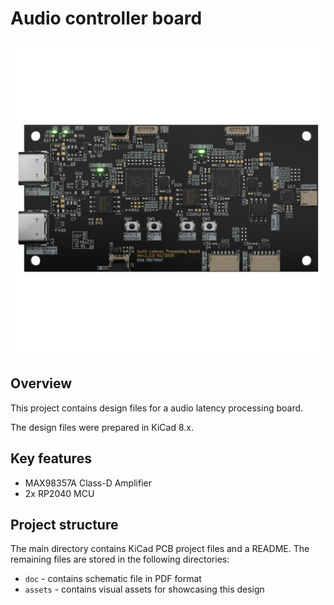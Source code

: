 # Audio controller board

![image](assets/previews/orthoT.png)

## Overview
This project contains design files for a audio latency processing board.

The design files were prepared in KiCad 8.x.

## Key features
* MAX98357A Class-D Amplifier
* 2x RP2040 MCU

## Project structure
The main directory contains KiCad PCB project files and a README. 
The remaining files are stored in the following directories:

* `doc` - contains schematic file in PDF format
* `assets` - contains visual assets for showcasing this design
